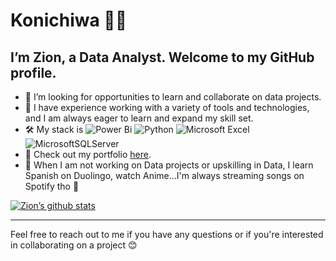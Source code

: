 # Konichiwa 👋🏽
## I’m Zion, a Data Analyst. Welcome to my GitHub profile.
- 💞️ I’m looking for opportunities to learn and collaborate on data projects.
- 👀 I have experience working with a variety of tools and technologies, and I am always eager to learn and expand my skill set.
- 🛠  My stack is ![Power Bi](https://img.shields.io/badge/power_bi-F2C811?style=for-the-badge&logo=powerbi&logoColor=black) ![Python](https://img.shields.io/badge/python-3670A0?style=for-the-badge&logo=python&logoColor=ffdd54) ![Microsoft Excel](https://img.shields.io/badge/Microsoft_Excel-217346?style=for-the-badge&logo=microsoft-excel&logoColor=white) ![MicrosoftSQLServer](https://img.shields.io/badge/Microsoft%20SQL%20Server-CC2927?style=for-the-badge&logo=microsoft%20sql%20server&logoColor=white)
- 📁 Check out my portfolio [here](bit.ly/ZionTheAnalyst).
- 🍿  When I am not working on Data projects or upskilling in Data, I learn Spanish on Duolingo, watch Anime...I'm always streaming songs on Spotify tho 💚 


[![Zion’s github stats](https://github-readme-stats.vercel.app/api?username=Zion-Zion&show_icons=true&theme=github_dark&show_icons=true)](https://github.com/Zion-Zion)

---
Feel free to reach out to me if you have any questions or if you're interested in collaborating on a project 😊


<!---
Zion-Zion/Zion-Zion is a ✨ special ✨ repository because its `README.md` (this file) appears on your GitHub profile.
You can click the Preview link to take a look at your changes.
--->
